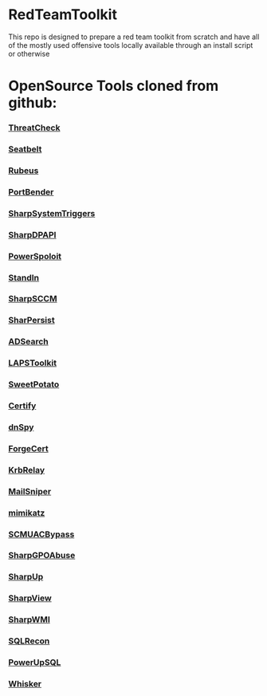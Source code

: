 # RedTeamToolkit

This repo is designed to prepare a red team toolkit from scratch and have all of the mostly used offensive tools locally available through an install script or otherwise

# OpenSource Tools cloned from github:

### [ThreatCheck](https://github.com/rasta-mouse/ThreatCheck)

### [Seatbelt](https://github.com/GhostPack/Seatbelt)

### [Rubeus](https://github.com/GhostPack/Rubeus)

### [PortBender](https://github.com/praetorian-inc/PortBender)

### [SharpSystemTriggers](https://github.com/cube0x0/SharpSystemTriggers)

### [SharpDPAPI](https://github.com/GhostPack/SharpDPAPI)

### [PowerSpoloit](https://github.com/PowerShellMafia/PowerSploit)

### [StandIn](https://github.com/FuzzySecurity/StandIn)

### [SharpSCCM](https://github.com/Mayyhem/SharpSCCM)

### [SharPersist](https://github.com/mandiant/SharPersist)

### [ADSearch](https://github.com/tomcarver16/ADSearch)

### [LAPSToolkit](https://github.com/leoloobeek/LAPSToolkit)

### [SweetPotato](https://github.com/CCob/SweetPotato)

### [Certify](https://github.com/GhostPack/Certify)

### [dnSpy](https://github.com/dnSpy/dnSpy)

### [ForgeCert](https://github.com/GhostPack/ForgeCert)

### [KrbRelay](https://github.com/cube0x0/KrbRelay)

### [MailSniper](https://github.com/dafthack/MailSniper)

### [mimikatz](https://github.com/ParrotSec/mimikatz)

### [SCMUACBypass](https://github.com/rasta-mouse/SCMUACBypass)

### [SharpGPOAbuse](https://github.com/FSecureLABS/SharpGPOAbuse)

### [SharpUp](https://github.com/GhostPack/SharpUp)

### [SharpView](https://github.com/tevora-threat/SharpView)

### [SharpWMI](https://github.com/GhostPack/SharpWMI)

### [SQLRecon](https://github.com/skahwah/SQLRecon)

### [PowerUpSQL](https://github.com/NetSPI/PowerUpSQL)

### [Whisker](https://github.com/eladshamir/Whisker)
